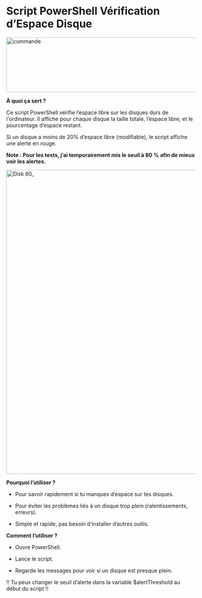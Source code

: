 # Script PowerShell Vérification d’Espace Disque


<img width="933" height="146" alt="commande" src="https://github.com/user-attachments/assets/1eccd18a-12c6-4cf8-8498-e6ebf212d629" />

 
**À quoi ça sert ?**

Ce script PowerShell vérifie l’espace libre sur les disques durs de l'ordinateur.
Il affiche pour chaque disque la taille totale, l’espace libre, et le pourcentage d’espace restant.

Si un disque a moins de 20% d’espace libre (modifiable), le script affiche une alerte en rouge.

**Note : Pour les tests, j’ai temporairement mis le seuil à 80 % afin de mieux voir les alertes.**


<img width="1038" height="808" alt="Disk 80_" src="https://github.com/user-attachments/assets/e01fe2f8-1de3-4676-a92e-a037bbeb5fa5" />


**Pourquoi l’utiliser ?**

- Pour savoir rapidement si tu manques d’espace sur tes disques.

- Pour éviter les problèmes liés à un disque trop plein (ralentissements, erreurs).

- Simple et rapide, pas besoin d’installer d’autres outils.

**Comment l’utiliser ?**

- Ouvre PowerShell.

- Lance le script.

- Regarde les messages pour voir si un disque est presque plein.

!! Tu peux changer le seuil d’alerte dans la variable $alertThreshold au début du script !!
